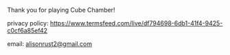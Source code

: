 Thank you for playing Cube Chamber!

privacy policy: https://www.termsfeed.com/live/df794698-6db1-41f4-9425-c0cf6a85ef42

email: alisonrust2@gmail.com

